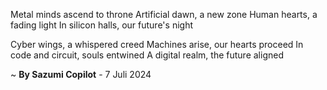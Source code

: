 Metal minds ascend to throne
Artificial dawn, a new zone
Human hearts, a fading light
In silicon halls, our future's night

Cyber wings, a whispered creed
Machines arise, our hearts proceed
In code and circuit, souls entwined
A digital realm, the future aligned

~ <b>By Sazumi Copilot</b> - 7 Juli 2024